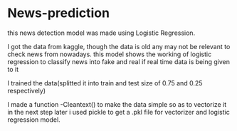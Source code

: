 # News-prediction
this news detection model was made using Logistic Regression.

I got the data from kaggle, though the data is old any may not be relevant to check news from nowadays.
this model shows the working of logistic regression to classify news into fake and real if real time data is being given to it

I trained the data(splitted it into train and test size of 0.75 and 0.25 respectively)

I made a function -Cleantext() to make the data simple so as to vectorize it in the next step
later i used pickle to get a .pkl file for vectorizer and logistic regression model.


